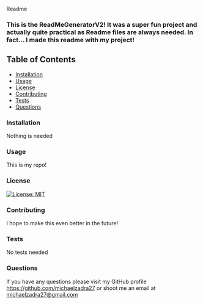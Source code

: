  Readme

### This is the ReadMeGeneratorV2! It was a super fun project and actually quite practical as Readme files are always needed. In fact... I made this readme with my project!
    
## Table of Contents
    
  *   [Installation](#Installation)
  *   [Usage](#Usage)
  *   [License](#License)
  *   [Contributing](#Contributing)
  *   [Tests](#Tests)
  *   [Questions](#Questions)
    
### Installation
    
Nothing is needed
    
### Usage
    
This is my repo!
    
### License
    
[![License: MIT](https://img.shields.io/badge/License-MIT-yellow.svg)](https://opensource.org/licenses/MIT)
    
### Contributing
    
I hope to make this even better in the future!
    
### Tests
    
No tests needed
    
### Questions
    
If you have any questions please visit my GitHub profile https://github.com/michaelzadra27 or shoot me an email at michaelzadra27@gmail.com